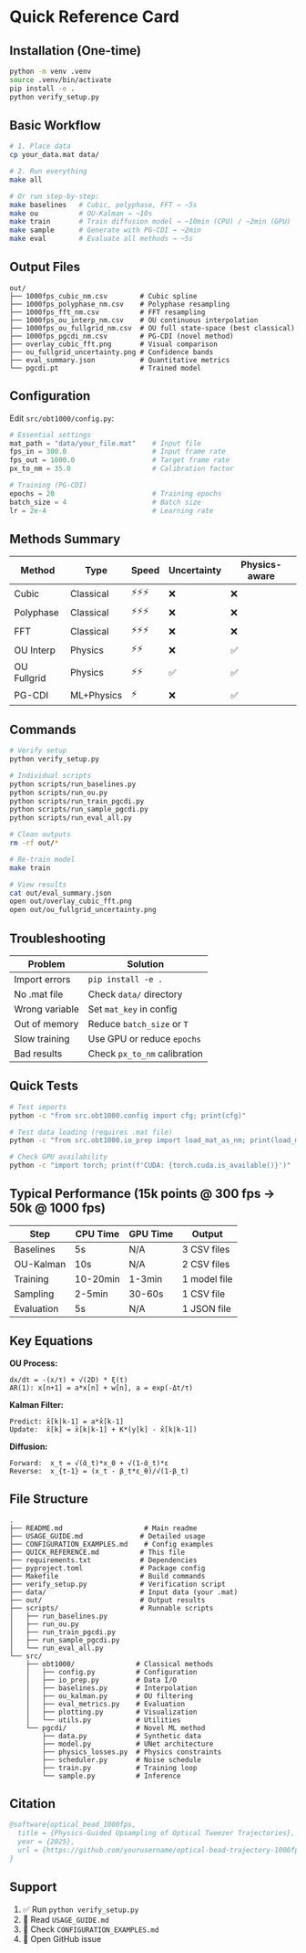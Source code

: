 # Quick Reference Card

## Installation (One-time)

```bash
python -m venv .venv
source .venv/bin/activate
pip install -e .
python verify_setup.py
```

## Basic Workflow

```bash
# 1. Place data
cp your_data.mat data/

# 2. Run everything
make all

# Or run step-by-step:
make baselines   # Cubic, polyphase, FFT → ~5s
make ou          # OU-Kalman → ~10s
make train       # Train diffusion model → ~10min (CPU) / ~2min (GPU)
make sample      # Generate with PG-CDI → ~2min
make eval        # Evaluate all methods → ~5s
```

## Output Files

```
out/
├── 1000fps_cubic_nm.csv        # Cubic spline
├── 1000fps_polyphase_nm.csv    # Polyphase resampling
├── 1000fps_fft_nm.csv          # FFT resampling
├── 1000fps_ou_interp_nm.csv    # OU continuous interpolation
├── 1000fps_ou_fullgrid_nm.csv  # OU full state-space (best classical)
├── 1000fps_pgcdi_nm.csv        # PG-CDI (novel method)
├── overlay_cubic_fft.png       # Visual comparison
├── ou_fullgrid_uncertainty.png # Confidence bands
├── eval_summary.json           # Quantitative metrics
└── pgcdi.pt                    # Trained model
```

## Configuration

Edit `src/obt1000/config.py`:

```python
# Essential settings
mat_path = "data/your_file.mat"    # Input file
fps_in = 300.0                     # Input frame rate
fps_out = 1000.0                   # Target frame rate
px_to_nm = 35.0                    # Calibration factor

# Training (PG-CDI)
epochs = 20                        # Training epochs
batch_size = 4                     # Batch size
lr = 2e-4                          # Learning rate
```

## Methods Summary

| Method | Type | Speed | Uncertainty | Physics-aware |
|--------|------|-------|-------------|---------------|
| Cubic | Classical | ⚡⚡⚡ | ❌ | ❌ |
| Polyphase | Classical | ⚡⚡⚡ | ❌ | ❌ |
| FFT | Classical | ⚡⚡⚡ | ❌ | ❌ |
| OU Interp | Physics | ⚡⚡ | ❌ | ✅ |
| OU Fullgrid | Physics | ⚡⚡ | ✅ | ✅ |
| PG-CDI | ML+Physics | ⚡ | ❌ | ✅ |

## Commands

```bash
# Verify setup
python verify_setup.py

# Individual scripts
python scripts/run_baselines.py
python scripts/run_ou.py
python scripts/run_train_pgcdi.py
python scripts/run_sample_pgcdi.py
python scripts/run_eval_all.py

# Clean outputs
rm -rf out/*

# Re-train model
make train

# View results
cat out/eval_summary.json
open out/overlay_cubic_fft.png
open out/ou_fullgrid_uncertainty.png
```

## Troubleshooting

| Problem | Solution |
|---------|----------|
| Import errors | `pip install -e .` |
| No .mat file | Check `data/` directory |
| Wrong variable | Set `mat_key` in config |
| Out of memory | Reduce `batch_size` or `T` |
| Slow training | Use GPU or reduce `epochs` |
| Bad results | Check `px_to_nm` calibration |

## Quick Tests

```bash
# Test imports
python -c "from src.obt1000.config import cfg; print(cfg)"

# Test data loading (requires .mat file)
python -c "from src.obt1000.io_prep import load_mat_as_nm; print(load_mat_as_nm())"

# Check GPU availability
python -c "import torch; print(f'CUDA: {torch.cuda.is_available()}')"
```

## Typical Performance (15k points @ 300 fps → 50k @ 1000 fps)

| Step | CPU Time | GPU Time | Output |
|------|----------|----------|--------|
| Baselines | 5s | N/A | 3 CSV files |
| OU-Kalman | 10s | N/A | 2 CSV files |
| Training | 10-20min | 1-3min | 1 model file |
| Sampling | 2-5min | 30-60s | 1 CSV file |
| Evaluation | 5s | N/A | 1 JSON file |

## Key Equations

**OU Process:**
```
dx/dt = -(x/τ) + √(2D) * ξ(t)
AR(1): x[n+1] = a*x[n] + w[n], a = exp(-Δt/τ)
```

**Kalman Filter:**
```
Predict: x̂[k|k-1] = a*x̂[k-1]
Update:  x̂[k] = x̂[k|k-1] + K*(y[k] - x̂[k|k-1])
```

**Diffusion:**
```
Forward:  x_t = √(ᾱ_t)*x_0 + √(1-ᾱ_t)*ε
Reverse:  x_{t-1} = (x_t - β_t*ε_θ)/√(1-β_t)
```

## File Structure

```
.
├── README.md                    # Main readme
├── USAGE_GUIDE.md              # Detailed usage
├── CONFIGURATION_EXAMPLES.md    # Config examples
├── QUICK_REFERENCE.md          # This file
├── requirements.txt            # Dependencies
├── pyproject.toml              # Package config
├── Makefile                    # Build commands
├── verify_setup.py             # Verification script
├── data/                       # Input data (your .mat)
├── out/                        # Output results
├── scripts/                    # Runnable scripts
│   ├── run_baselines.py
│   ├── run_ou.py
│   ├── run_train_pgcdi.py
│   ├── run_sample_pgcdi.py
│   └── run_eval_all.py
└── src/
    ├── obt1000/               # Classical methods
    │   ├── config.py          # Configuration
    │   ├── io_prep.py         # Data I/O
    │   ├── baselines.py       # Interpolation
    │   ├── ou_kalman.py       # OU filtering
    │   ├── eval_metrics.py    # Evaluation
    │   ├── plotting.py        # Visualization
    │   └── utils.py           # Utilities
    └── pgcdi/                 # Novel ML method
        ├── data.py            # Synthetic data
        ├── model.py           # UNet architecture
        ├── physics_losses.py  # Physics constraints
        ├── scheduler.py       # Noise schedule
        ├── train.py           # Training loop
        └── sample.py          # Inference
```

## Citation

```bibtex
@software{optical_bead_1000fps,
  title = {Physics-Guided Upsampling of Optical Tweezer Trajectories},
  year = {2025},
  url = {https://github.com/yourusername/optical-bead-trajectory-1000fps}
}
```

## Support

1. ✅ Run `python verify_setup.py`
2. 📖 Read `USAGE_GUIDE.md`
3. 🔧 Check `CONFIGURATION_EXAMPLES.md`
4. 🐛 Open GitHub issue
